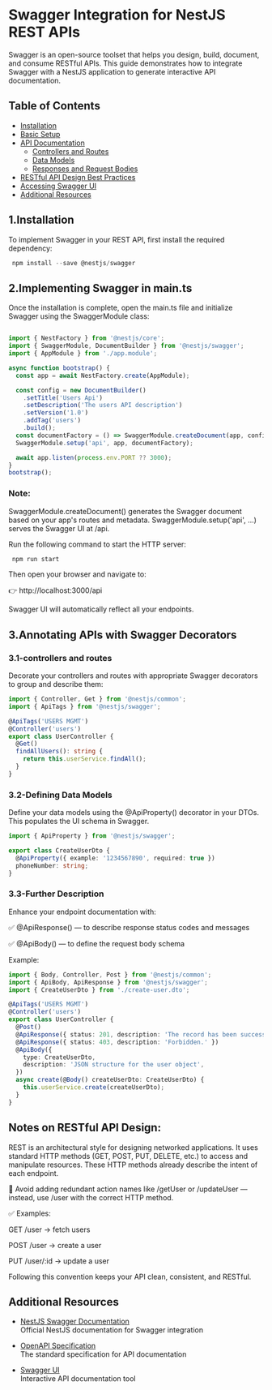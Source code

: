 # Swagger Integration for NestJS REST APIs

Swagger is an open-source toolset that helps you design, build, document, and consume RESTful APIs. 
This guide demonstrates how to integrate Swagger with a NestJS application to generate interactive API documentation.


## Table of Contents
- [Installation](#installation)
- [Basic Setup](#basic-setup)
- [API Documentation](#api-documentation)
  - [Controllers and Routes](#controllers-and-routes)
  - [Data Models](#data-models)
  - [Responses and Request Bodies](#responses-and-request-bodies)
- [RESTful API Design Best Practices](#restful-api-design-best-practices)
- [Accessing Swagger UI](#accessing-swagger-ui)
- [Additional Resources](#additional-resources)


## 1.Installation 
To implement Swagger in your REST API, first install the required dependency:

``` ts 
 npm install --save @nestjs/swagger
```

## 2.Implementing Swagger in main.ts

Once the installation is complete, open the main.ts file and initialize Swagger using the SwaggerModule class:

``` ts 

import { NestFactory } from '@nestjs/core';
import { SwaggerModule, DocumentBuilder } from '@nestjs/swagger';
import { AppModule } from './app.module';

async function bootstrap() {
  const app = await NestFactory.create(AppModule);

  const config = new DocumentBuilder()
    .setTitle('Users Api')
    .setDescription('The users API description')
    .setVersion('1.0')
    .addTag('users')
    .build();
  const documentFactory = () => SwaggerModule.createDocument(app, config);
  SwaggerModule.setup('api', app, documentFactory);

  await app.listen(process.env.PORT ?? 3000);
}
bootstrap();

``` 
### Note:
SwaggerModule.createDocument() generates the Swagger document based on your app's routes and metadata.
SwaggerModule.setup('api', ...) serves the Swagger UI at /api.

Run the following command to start the HTTP server:

```ts
 npm run start

```
Then open your browser and navigate to:

👉 http://localhost:3000/api

Swagger UI will automatically reflect all your endpoints.



## 3.Annotating APIs with Swagger Decorators

### 3.1-controllers and routes 

Decorate your controllers and routes with appropriate Swagger decorators to group and describe them:


```ts
import { Controller, Get } from '@nestjs/common';
import { ApiTags } from '@nestjs/swagger';

@ApiTags('USERS MGMT')
@Controller('users')
export class UserController {
  @Get()
  findAllUsers(): string {
    return this.userService.findAll();
  }
}
```

###  3.2-Defining Data Models

Define your data models using the @ApiProperty() decorator in your DTOs.
This populates the UI schema in Swagger.

```ts
import { ApiProperty } from '@nestjs/swagger';

export class CreateUserDto {
  @ApiProperty({ example: '1234567890', required: true })
  phoneNumber: string;
}
```

### 3.3-Further Description 

Enhance your endpoint documentation with:

✅ @ApiResponse() — to describe response status codes and messages

✅ @ApiBody() — to define the request body schema

Example:

```ts 
import { Body, Controller, Post } from '@nestjs/common';
import { ApiBody, ApiResponse } from '@nestjs/swagger';
import { CreateUserDto } from './create-user.dto';

@ApiTags('USERS MGMT')
@Controller('users')
export class UserController {
  @Post()
  @ApiResponse({ status: 201, description: 'The record has been successfully created.' })
  @ApiResponse({ status: 403, description: 'Forbidden.' })
  @ApiBody({
    type: CreateUserDto,
    description: 'JSON structure for the user object',
  })
  async create(@Body() createUserDto: CreateUserDto) {
    this.userService.create(createUserDto);
  }
}

```


## Notes on RESTful API Design: 

REST is an architectural style for designing networked applications.
It uses standard HTTP methods (GET, POST, PUT, DELETE, etc.) to access and manipulate resources.
These HTTP methods already describe the intent of each endpoint.

🚫 Avoid adding redundant action names like /getUser or /updateUser — instead, use /user with the correct HTTP method.

✅ Examples:

GET /user → fetch users

POST /user → create a user

PUT /user/:id → update a user

Following this convention keeps your API clean, consistent, and RESTful.


## Additional Resources

- [NestJS Swagger Documentation](https://docs.nestjs.com/openapi/introduction)  
  Official NestJS documentation for Swagger integration

- [OpenAPI Specification](https://spec.openapis.org/oas/v3.1.0)  
  The standard specification for API documentation

- [Swagger UI](https://swagger.io/tools/swagger-ui/)  
  Interactive API documentation tool
